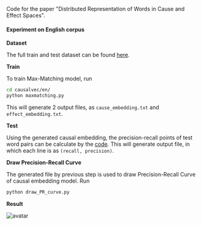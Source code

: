 Code for the paper "Distributed Representation of Words in Cause and Effect Spaces".


#### Experiment on English corpus

**Dataset**

The full train and test dataset can be found [here](http://clulab.cs.arizona.edu/data/emnlp2016-causal/).

**Train**

To train Max-Matching model, run

```bash
cd causalvec/en/
python maxmatching.py
```

This will generate 2 output files, as `cause_embedding.txt` and `effect_embedding.txt`.

**Test**

Using the generated causal embedding, the precision-recall points of test word pairs can be calculate by the [code](https://github.com/clulab/releases/blob/master/emnlp2016-causal/src/main/scala/edu/arizona/sista/embeddings/DirectEval.scala). This will generate output file, in which each line is as `(recall, precision)`.

**Draw Precision-Recall Curve**

The generated file by previous step is used to draw Precision-Recall Curve of causal embedding model. Run

```bash
python draw_PR_curve.py
```

**Result**

![avatar](../fig/mm_PRCurve_en.png)

